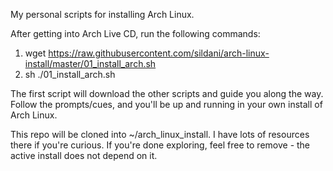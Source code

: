 My personal scripts for installing Arch Linux.

After getting into Arch Live CD, run the following commands:

1. wget https://raw.githubusercontent.com/sildani/arch-linux-install/master/01_install_arch.sh
1. sh ./01_install_arch.sh

The first script will download the other scripts and guide you along the way. Follow the prompts/cues, and you'll be up and running in your own install of Arch Linux.

This repo will be cloned into ~/arch_linux_install. I have lots of resources there if you're curious. If you're done exploring, feel free to remove - the active install does not depend on it.
